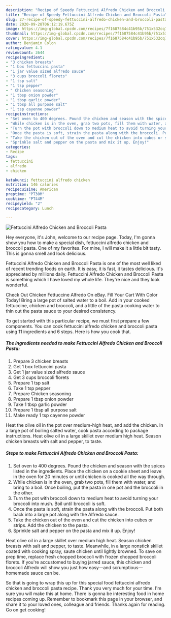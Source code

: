 ```yaml
---
description: "Recipe of Speedy Fettuccini Alfredo Chicken and Broccoli Pasta"
title: "Recipe of Speedy Fettuccini Alfredo Chicken and Broccoli Pasta"
slug: 27-recipe-of-speedy-fettuccini-alfredo-chicken-and-broccoli-pasta
date: 2020-09-28T06:12:19.675Z
image: https://img-global.cpcdn.com/recipes/7f1687584c41b95b/751x532cq70/fettuccini-alfredo-chicken-and-broccoli-pasta-recipe-main-photo.jpg
thumbnail: https://img-global.cpcdn.com/recipes/7f1687584c41b95b/751x532cq70/fettuccini-alfredo-chicken-and-broccoli-pasta-recipe-main-photo.jpg
cover: https://img-global.cpcdn.com/recipes/7f1687584c41b95b/751x532cq70/fettuccini-alfredo-chicken-and-broccoli-pasta-recipe-main-photo.jpg
author: Benjamin Colon
ratingvalue: 4.1
reviewcount: 3644
recipeingredient:
- "3 chicken breasts"
- "1 box fettuccini pasta"
- "1 jar value sized alfredo sauce"
- "3 cups broccoli florets"
- "1 tsp salt"
- "1 tsp pepper"
- " Chicken seasoning"
- "1 tbsp onion powder"
- "1 tbsp garlic powder"
- "1 tbsp all purpose salt"
- "1 tsp cayenne powder"
recipeinstructions:
- "Set oven to 400 degrees. Pound the chicken and season with the spices listed in the ingredients. Place the chicken on a cookie sheet and leave in the oven for 20 minutes or until chicken is cooked all the way through."
- "While chicken is in the oven, grab two pots, fill them with water, and bring to a boil. Once boiling, put the pasta in one pot and the broccoli in the other."
- "Turn the pot with broccoli down to medium heat to avoid turning your broccoli into mush. Boil until broccoli is soft."
- "Once the pasta is soft, strain the pasta along with the broccoli. Put both back into a large pot along with the Alfredo sauce."
- "Take the chicken out of the oven and cut the chicken into cubes or strips. Add the chicken to the pasta."
- "Sprinkle salt and pepper on the pasta and mix it up. Enjoy!"
categories:
- Recipe
tags:
- fettuccini
- alfredo
- chicken

katakunci: fettuccini alfredo chicken 
nutrition: 146 calories
recipecuisine: American
preptime: "PT30M"
cooktime: "PT44M"
recipeyield: "2"
recipecategory: Lunch

---
```



![Fettuccini Alfredo Chicken and Broccoli Pasta](https://img-global.cpcdn.com/recipes/7f1687584c41b95b/751x532cq70/fettuccini-alfredo-chicken-and-broccoli-pasta-recipe-main-photo.jpg)

Hey everyone, it's John, welcome to our recipe page. Today, I'm gonna show you how to make a special dish, fettuccini alfredo chicken and broccoli pasta. One of my favorites. For mine, I will make it a little bit tasty. This is gonna smell and look delicious.

Fettuccini Alfredo Chicken and Broccoli Pasta is one of the most well liked of recent trending foods on earth. It is easy, it is fast, it tastes delicious. It's appreciated by millions daily. Fettuccini Alfredo Chicken and Broccoli Pasta is something which I have loved my whole life. They're nice and they look wonderful.

Check Out Chicken Fettuccine Alfredo On eBay. Fill Your Cart With Color Today! Bring a large pot of salted water to a boil. Add in your cooked fettuccine, chicken and broccoli, and a little of the pasta cooking water to thin out the pasta sauce to your desired consistency.


To get started with this particular recipe, we must first prepare a few components. You can cook fettuccini alfredo chicken and broccoli pasta using 11 ingredients and 6 steps. Here is how you cook that.

<!--inarticleads1-->

##### The ingredients needed to make Fettuccini Alfredo Chicken and Broccoli Pasta:

1. Prepare 3 chicken breasts
1. Get 1 box fettuccini pasta
1. Get 1 jar value sized alfredo sauce
1. Get 3 cups broccoli florets
1. Prepare 1 tsp salt
1. Take 1 tsp pepper
1. Prepare  Chicken seasoning
1. Prepare 1 tbsp onion powder
1. Take 1 tbsp garlic powder
1. Prepare 1 tbsp all purpose salt
1. Make ready 1 tsp cayenne powder


Heat the olive oil in the pot over medium-high heat, and add the chicken. In a large pot of boiling salted water, cook pasta according to package instructions. Heat olive oil in a large skillet over medium high heat. Season chicken breasts with salt and pepper, to taste. 

<!--inarticleads2-->

##### Steps to make Fettuccini Alfredo Chicken and Broccoli Pasta:

1. Set oven to 400 degrees. Pound the chicken and season with the spices listed in the ingredients. Place the chicken on a cookie sheet and leave in the oven for 20 minutes or until chicken is cooked all the way through.
1. While chicken is in the oven, grab two pots, fill them with water, and bring to a boil. Once boiling, put the pasta in one pot and the broccoli in the other.
1. Turn the pot with broccoli down to medium heat to avoid turning your broccoli into mush. Boil until broccoli is soft.
1. Once the pasta is soft, strain the pasta along with the broccoli. Put both back into a large pot along with the Alfredo sauce.
1. Take the chicken out of the oven and cut the chicken into cubes or strips. Add the chicken to the pasta.
1. Sprinkle salt and pepper on the pasta and mix it up. Enjoy!


Heat olive oil in a large skillet over medium high heat. Season chicken breasts with salt and pepper, to taste. Meanwhile, in a large nonstick skillet coated with cooking spray, saute chicken until lightly browned. To save on prep time, replace fresh chopped broccoli with frozen chopped broccoli florets. If you&#39;re accustomed to buying jarred sauce, this chicken and broccoli Alfredo will show you just how easy—and scrumptious—homemade sauce can be. 

So that is going to wrap this up for this special food fettuccini alfredo chicken and broccoli pasta recipe. Thank you very much for your time. I'm sure you will make this at home. There is gonna be interesting food in home recipes coming up. Remember to bookmark this page in your browser, and share it to your loved ones, colleague and friends. Thanks again for reading. Go on get cooking!
